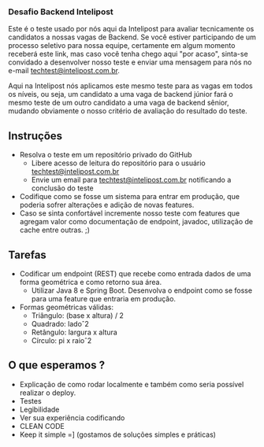 ### Desafio Backend Intelipost
Este é o teste usado por nós aqui da Intelipost para avaliar tecnicamente os candidatos a nossas vagas de Backend. Se você estiver participando de um processo seletivo para nossa equipe, certamente em algum momento receberá este link, mas caso você tenha chego aqui "por acaso", sinta-se convidado a desenvolver nosso teste e enviar uma mensagem para nós no e-mail techtest@intelipost.com.br.

Aqui na Intelipost nós aplicamos este mesmo teste para as vagas em todos os níveis, ou seja, um candidato a uma vaga de backend júnior fará o mesmo teste de um outro candidato a uma vaga de backend sênior, mudando obviamente o nosso critério de avaliação do resultado do teste.

## Instruções

 * Resolva o teste em um repositório privado do GitHub
	* Libere acesso de leitura do repositório para o usuário techtest@intelipost.com.br
	* Envie um email para techtest@intelipost.com.br notificando a conclusão do teste 
 * Codifique como se fosse um sistema para entrar em produção, que poderia sofrer alterações e adição de novas features.
 * Caso se sinta confortável incremente nosso teste com features que agregam valor como documentação de endpoint, javadoc, utilização de cache entre outras. ;)
 
## Tarefas
 
* Codificar um endpoint (REST) que recebe como entrada dados de uma forma geométrica e como retorno sua área.
	* Utilizar Java 8 e Spring Boot. Desenvolva o endpoint como se fosse para uma feature que entraria em produção.
* Formas geométricas válidas:
	* Triângulo: (base x altura) / 2
	* Quadrado: ladoˆ2
	* Retângulo: largura x altura
	* Círculo: pi x raioˆ2
	
## O que esperamos ?

 * Explicação de como rodar localmente e também como seria possível realizar o deploy.
 * Testes
 * Legibilidade
 * Ver sua experiência codificando
 * CLEAN CODE
 * Keep it simple =] (gostamos de soluções simples e práticas)
